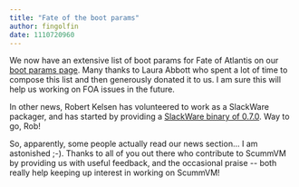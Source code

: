 ```yaml
---
title: "Fate of the boot params"
author: fingolfin
date: 1110720960
---
```


We now have an extensive list of boot params for Fate of Atlantis on our [boot params page](http://www.scummvm.org/documentation.php?view=bootparam). Many thanks to Laura Abbott who spent a lot of time to compose this list and then generously donated it to us. I am sure this will help us working on FOA issues in the future.

In other news, Robert Kelsen has volunteered to work as a SlackWare packager, and has started by providing a [SlackWare binary of 0.7.0](https://downloads.scummvm.org/frs/scummvm/0.7.0/scummvm-0.7.0-slack-i486-1.tgz). Way to go, Rob!

So, apparently, some people actually read our news section... I am astonished ;-). Thanks to all of you out there who contribute to ScummVM by providing us with useful feedback, and the occasional praise -- both really help keeping up interest in working on ScummVM!
